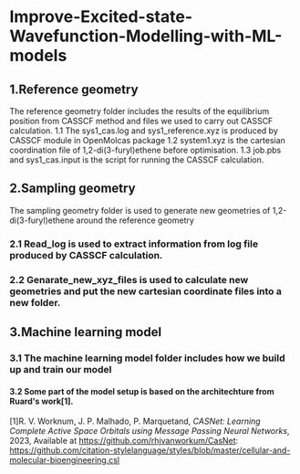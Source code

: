 # Improve-Excited-state-Wavefunction-Modelling-with-ML-models

## 1.Reference geometry
  The reference geometry folder includes the results of the equilibrium position from CASSCF method and files we used to carry out CASSCF calculation.
  1.1 The sys1_cas.log and sys1_reference.xyz is produced by CASSCF module in OpenMolcas package
  1.2 system1.xyz is the cartesian coordination file of 1,2-di(3-furyl)ethene before optimisation.
  1.3 job.pbs and sys1_cas.input is the script for running the CASSCF calculation.
   
## 2.Sampling geometry
 The sampling geometry folder is used to generate new geometries of 1,2-di(3-furyl)ethene around the reference geometry 
  ### 2.1 Read_log is used to extract information from log file produced by CASSCF calculation.
  ### 2.2 Genarate_new_xyz_files is used to calculate new geometries and put the new cartesian coordinate files into a new folder.
## 3.Machine learning model
  ### 3.1 The machine learning model folder includes how we build up and train our model
  #### 3.2 Some part of the model setup is based on the architechture from Ruard's work[1].



[1]R. V. Worknum, J. P. Malhado, P. Marquetand, *CASNet: Learning Complete Active Space Orbitals using Message Passing Neural Networks*, 2023, Available at https://github.com/rhjvanworkum/CasNet: https://github.com/citation-stylelanguage/styles/blob/master/cellular-and-molecular-bioengineering.csl
   

